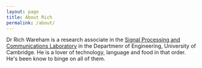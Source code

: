 ```yaml
---
layout: page
title: About Rich
permalink: /about/
---
```


Dr Rich Wareham is a research associate in the [Signal Processing and
Communications Laboratory](http://sigproc.eng.cam.ac.uk/) in the Departmenr of
Engineering, University of Cambridge. He is a lover of technology, language and
food in that order. He's been know to binge on all of them.
